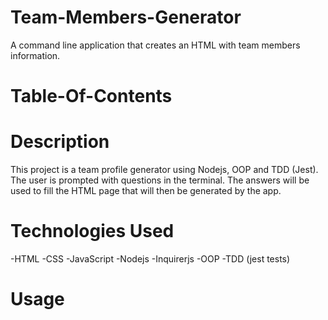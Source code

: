 # Team-Members-Generator
A command line application that creates an HTML with team members information.

# Table-Of-Contents



# Description
This project is a team profile generator using Nodejs, OOP and TDD (Jest). The user is prompted with questions in the terminal. The answers will be used to fill the HTML page that will then be generated by the app.


# Technologies Used

-HTML
-CSS
-JavaScript
-Nodejs
-Inquirerjs
-OOP
-TDD (jest tests)


# Usage 
